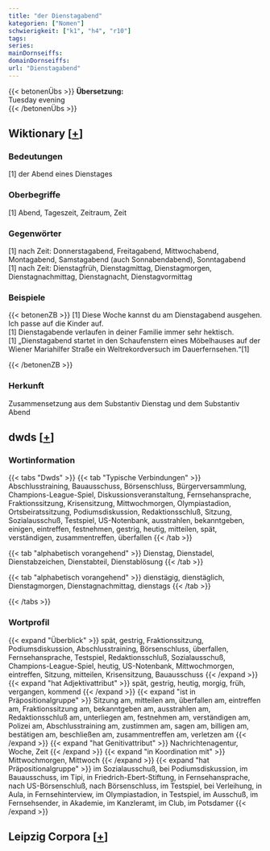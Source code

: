 ```yaml
---
title: "der Dienstagabend"
kategorien: ["Nomen"]
schwierigkeit: ["k1", "h4", "r10"]
tags:
series:
mainDornseiffs:
domainDornseiffs:
url: "Dienstagabend"
---
```


{{< betonenÜbs >}}
**Übersetzung:**  
Tuesday evening  
{{< /betonenÜbs >}}

## Wiktionary [[+](https://de.wiktionary.org/wiki/Dienstagabend)]

### Bedeutungen
[1] der Abend eines Dienstages  

### Oberbegriffe
[1] Abend, Tageszeit, Zeitraum, Zeit  

### Gegenwörter
[1] nach Zeit: Donnerstagabend, Freitagabend, Mittwochabend, Montagabend, Samstagabend (auch Sonnabendabend), Sonntagabend  
[1] nach Zeit: Dienstagfrüh, Dienstagmittag, Dienstagmorgen, Dienstagnachmittag, Dienstagnacht, Dienstagvormittag  

### Beispiele
{{< betonenZB >}}
[1] Diese Woche kannst du am Dienstagabend ausgehen. Ich passe auf die Kinder auf.  
[1] Dienstagabende verlaufen in deiner Familie immer sehr hektisch.  
[1] „Dienstagabend startet in den Schaufenstern eines Möbelhauses auf der Wiener Mariahilfer Straße ein Weltrekordversuch im Dauerfernsehen.“[1]  

{{< /betonenZB >}}
### Herkunft
Zusammensetzung aus dem Substantiv Dienstag und dem Substantiv Abend  



## dwds [[+](https://www.dwds.de/wb/Dienstagabend)]

### Wortinformation
{{< tabs "Dwds" >}}
{{< tab "Typische Verbindungen" >}}
Abschlusstraining, Bauausschuss, Börsenschluss, Bürgerversammlung, Champions-League-Spiel, Diskussionsveranstaltung, Fernsehansprache, Fraktionssitzung, Krisensitzung, Mittwochmorgen, Olympiastadion, Ortsbeiratssitzung, Podiumsdiskussion, Redaktionsschluß, Sitzung, Sozialausschuß, Testspiel, US-Notenbank, ausstrahlen, bekanntgeben, einigen, eintreffen, festnehmen, gestrig, heutig, mitteilen, spät, verständigen, zusammentreffen, überfallen
{{< /tab >}}

{{< tab "alphabetisch vorangehend" >}}
Dienstag, Dienstadel, Dienstabzeichen, Dienstabteil, Dienstablösung
{{< /tab >}}

{{< tab "alphabetisch vorangehend" >}}
dienstägig, dienstäglich, Dienstagmorgen, Dienstagnachmittag, dienstags
{{< /tab >}}

{{< /tabs >}}

### Wortprofil
{{< expand "Überblick" >}} spät, gestrig, Fraktionssitzung, Podiumsdiskussion, Abschlusstraining, Börsenschluss, überfallen, Fernsehansprache, Testspiel, Redaktionsschluß, Sozialausschuß, Champions-League-Spiel, heutig, US-Notenbank, Mittwochmorgen, eintreffen, Sitzung, mitteilen, Krisensitzung, Bauausschuss {{< /expand >}}
{{< expand "hat Adjektivattribut" >}} spät, gestrig, heutig, morgig, früh, vergangen, kommend {{< /expand >}}
{{< expand "ist in Präpositionalgruppe" >}} Sitzung am, mitteilen am, überfallen am, eintreffen am, Fraktionssitzung am, bekanntgeben am, ausstrahlen am, Redaktionsschluß am, unterliegen am, festnehmen am, verständigen am, Polizei am, Abschlusstraining am, zustimmen am, sagen am, billigen am, bestätigen am, beschließen am, zusammentreffen am, verletzen am {{< /expand >}}
{{< expand "hat Genitivattribut" >}} Nachrichtenagentur, Woche, Zeit {{< /expand >}}
{{< expand "in Koordination mit" >}} Mittwochmorgen, Mittwoch {{< /expand >}}
{{< expand "hat Präpositionalgruppe" >}} im Sozialausschuß, bei Podiumsdiskussion, im Bauausschuss, im Tipi, in Friedrich-Ebert-Stiftung, in Fernsehansprache, nach US-Börsenschluß, nach Börsenschluss, im Testspiel, bei Verleihung, in Aula, in Fernsehinterview, im Olympiastadion, in Testspiel, im Ausschuß, im Fernsehsender, in Akademie, im Kanzleramt, im Club, im Potsdamer {{< /expand >}}

## Leipzig Corpora [[+](https://corpora.uni-leipzig.de/en/res?word=Dienstagabend&corpusId=deu_newscrawl-public_2018)]

